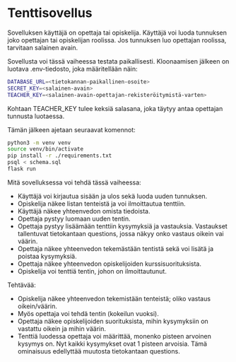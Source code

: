 <h1>Tenttisovellus</h1>

Sovelluksen käyttäjä on opettaja tai opiskelija. Käyttäjä voi luoda tunnuksen
joko opettajan tai opiskelijan roolissa. Jos tunnuksen luo opettajan roolissa,
tarvitaan salainen avain.

Sovellusta voi tässä vaiheessa testata paikallisesti. Kloonaamisen jälkeen on luotava
.env-tiedosto, joka määritellään näin:

```bash
DATABASE_URL=<tietokannan-paikallinen-osoite>
SECRET_KEY=<salainen-avain>
TEACHER_KEY=<salainen-avain-opettajan-rekisteröitymistä-varten>
```
Kohtaan TEACHER_KEY tulee keksiä salasana, joka täytyy antaa opettajan tunnusta luotaessa.

Tämän jälkeen ajetaan seuraavat komennot:

```bash
python3 -m venv venv
source venv/bin/activate
pip install -r ./requirements.txt
psql < schema.sql
flask run
```

Mitä sovelluksessa voi tehdä tässä vaiheessa:

<ul>
  <li>Käyttäjä voi kirjautua sisään ja ulos sekä luoda uuden tunnuksen.</li>
  <li>Opiskelija näkee listan tenteistä ja voi ilmoittautua tenttiin.</li>
  <li>Käyttäjä näkee yhteenvedon omista tiedoista.</li>
  <li>Opettaja pystyy luomaan uuden tentin.</li>
  <li>Opettaja pystyy lisäämään tenttiin kysymyksiä ja vastauksia. Vastaukset
      tallentuvat tietokantaan questions, jossa näkyy onko vastaus oikein vai väärin.</li>
  <li>Opettaja näkee yhteenvedon tekemästään tentistä sekä voi lisätä ja poistaa kysymyksiä.</li>
  <li>Opettaja näkee yhteenvedon opiskelijoiden kurssisuorituksista.</li>
  <li>Opiskelija voi tenttiä tentin, johon on ilmoittautunut.</li>
</ul>

Tehtävää:
<ul>
  <li>Opiskelija näkee yhteenvedon tekemistään tenteistä; oliko vastaus oikein/väärin.</li>
  <li>Myös opettaja voi tehdä tentin (kokeilun vuoksi).</li>
  <li>Opettaja näkee opiskelijoiden suorituksista, mihin kysymyksiin on vastattu oikein ja mihin väärin.</li>
  <li>Tenttiä luodessa opettaja voi määrittää, monenko pisteen arvoinen kysymys on. Nyt kaikki kysymykset ovat 1 pisteen arvoisia.
  Tämä ominaisuus edellyttää muutosta tietokantaan questions.</li>
